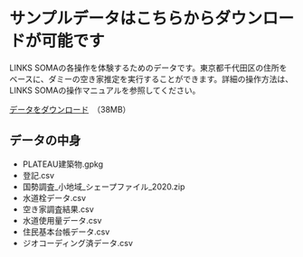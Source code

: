# サンプルデータはこちらからダウンロードが可能です
LINKS SOMAの各操作を体験するためのデータです。東京都千代田区の住所をベースに、ダミーの空き家推定を実行することができます。詳細の操作方法は、LINKS SOMAの操作マニュアルを参照してください。

[データをダウンロード]([https://storage.googleapis.com/links-soma/example/data.zip](https://storage.googleapis.com/links-soma/example/%E3%82%B5%E3%83%B3%E3%83%95%E3%82%9A%E3%83%AB%E3%83%86%E3%82%99%E3%83%BC%E3%82%BF.zip))　（38MB）

## データの中身

* PLATEAU建築物.gpkg
* 登記.csv
* 国勢調査_小地域_シェープファイル_2020.zip
* 水道栓データ.csv
* 空き家調査結果.csv
* 水道使用量データ.csv
* 住民基本台帳データ.csv
* ジオコーディング済データ.csv
